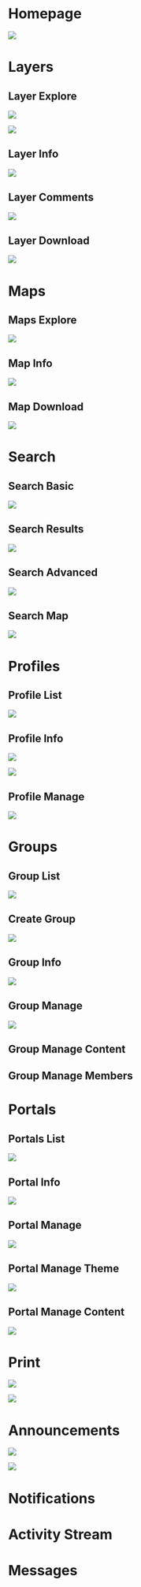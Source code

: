 # Homepage

![](https://raw.github.com/GeoNode/geonode.github.com/master/ui_design/gn-homepage.png)

[](https://sites.google.com/a/opengeo.org/geonode-ui/home/homepage)

# Layers

## Layer Explore

![](https://raw.github.com/GeoNode/geonode.github.com/master/ui_design/gn-layers-explore.png)

![](https://raw.github.com/GeoNode/geonode.github.com/master/ui_design/gn-layers-explore-no-filter.png)

[](https://sites.google.com/a/opengeo.org/geonode-ui/core/layer/layer_explore)

## Layer Info

![](https://raw.github.com/GeoNode/geonode.github.com/master/ui_design/gn-layers-info.png)

[](https://sites.google.com/a/opengeo.org/geonode-ui/core/layer/layer_info)

## Layer Comments

![](https://raw.github.com/GeoNode/geonode.github.com/master/ui_design/gn-layers-comment.png)

[](https://sites.google.com/a/opengeo.org/geonode-ui/core/layer/layer_comments)

## Layer Download

![](https://raw.github.com/GeoNode/geonode.github.com/master/ui_design/gn-layers-download.png)

[](https://sites.google.com/a/opengeo.org/geonode-ui/core/layer/layer_comments)

# Maps

## Maps Explore

![](https://raw.github.com/GeoNode/geonode.github.com/master/ui_design/gn-maps-explore.png)

## Map Info

![](https://raw.github.com/GeoNode/geonode.github.com/master/ui_design/gn-maps-info.png)

## Map Download

![](https://raw.github.com/GeoNode/geonode.github.com/master/ui_design/gn-maps-download-layers.png)

# Search

## Search Basic

![](https://sites.google.com/a/opengeo.org/geonode-ui/_/rsrc/1345482527775/core/search/search_basic/Basic%20Search.png)

## Search Results

![](https://raw.github.com/GeoNode/geonode.github.com/master/ui_design/gn-search-results.png)

## Search Advanced

![](https://raw.github.com/GeoNode/geonode.github.com/master/ui_design/gn-search-advanced.png)

## Search Map

![](https://raw.github.com/GeoNode/geonode.github.com/master/ui_design/gn-search-spatial.png)

# Profiles

## Profile List

![](https://raw.github.com/GeoNode/geonode.github.com/master/ui_design/gn-profiles-list.png)

## Profile Info

![](https://raw.github.com/GeoNode/geonode.github.com/master/ui_design/gn-profiles-info.png)

![](https://raw.github.com/GeoNode/geonode.github.com/master/ui_design/gn-profiles-info-group.png)

## Profile Manage

![](https://raw.github.com/GeoNode/geonode.github.com/master/ui_design/gn-profiles-manage.png)

# Groups

## Group List

![](https://raw.github.com/GeoNode/geonode.github.com/master/ui_design/gn-groups.png)

## Create Group

![](https://raw.github.com/GeoNode/geonode.github.com/master/ui_design/gn-groups-create.png)

## Group Info

![](https://raw.github.com/GeoNode/geonode.github.com/master/ui_design/gn-groups-info.png)

## Group Manage

![](https://raw.github.com/GeoNode/geonode.github.com/master/ui_design/gn-groups-manage.png)

## Group Manage Content

## Group Manage Members


# Portals

## Portals List

![](https://raw.github.com/GeoNode/geonode.github.com/master/ui_design/gn-portals.png)

## Portal Info

![](https://raw.github.com/GeoNode/geonode.github.com/master/ui_design/gn-portals-info.png)

## Portal Manage

![](https://raw.github.com/GeoNode/geonode.github.com/master/ui_design/gn-portals-manage.png)

## Portal Manage Theme

![](https://raw.github.com/GeoNode/geonode.github.com/master/ui_design/gn-portals-manage-theme.png)

## Portal Manage Content

![](https://raw.github.com/GeoNode/geonode.github.com/master/ui_design/gn-portals-manage-content.png)

# Print

![](https://lh4.googleusercontent.com/YLbg7CrxKO4Yq0X7MRMF46RwYnbRthIInIkbMStdliw5o2JXs_skEXgmlYdQ2VqOf4YbRqx0UF1U63k7DoYBCVwHOFuqpnzUbL8JtczTyf61kEX1Y28)

![](https://lh6.googleusercontent.com/J9Fp57aXVsR-MRjPeWwV9-5b8MXxpZwvA5X9joh0ZJppLszLIUrjyJhGHgqaYCKam4D1AB3gIBeeTrTt7qUWbiYRd7h0fMwYFphyW_pDCWvLx-3Jzig)

# Announcements

![](https://raw.github.com/GeoNode/geonode.github.com/master/ui_design/gn-announcement-on-page.png)

![](https://raw.github.com/GeoNode/geonode.github.com/master/ui_design/gn-announcement.png)

# Notifications

# Activity Stream

# Messages
